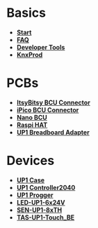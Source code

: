 # Basics

* **[Start](https://github.com/OpenKNX/OpenKNX/wiki/Home)**
* **[FAQ](https://github.com/OpenKNX/OpenKNX/wiki/FAQ)**
* **[Developer Tools](https://github.com/OpenKNX/OpenKNX/wiki#developertools)**
* **[KnxProd](https://github.com/OpenKNX/OpenKNX/wiki#knxprod)**

# PCBs
* **[ItsyBitsy BCU Connector ](https://github.com/OpenKNX/OpenKNX/wiki/ItsyBitsy-BCU-Connector)**
* **[iPico BCU Connector ](https://github.com/OpenKNX/OpenKNX/wiki/PiPico-BCU-Connector)**
* **[Nano BCU](https://github.com/OpenKNX/OpenKNX/wiki/NanoBCU)**
* **[Raspi HAT](https://github.com/OpenKNX/OpenKNX/wiki/OpenKNX-RasPi-HAT)**
* **[UP1 Breadboard Adapter](https://github.com/OpenKNX/OpenKNX/wiki/UP1-Breadboardadapter)**

# Devices
* **[UP1 Case](https://github.com/OpenKNX/OpenKNX/wiki/UP1-Case)**
* **[UP1 Controller2040](https://github.com/OpenKNX/OpenKNX/wiki/UP1-Controller2040)**
* **[UP1 Progger](https://github.com/OpenKNX/OpenKNX/wiki/UP1-Progger)**
* **[LED-UP1-6x24V](https://github.com/OpenKNX/OpenKNX/wiki/LED-UP1-6x24V)**
* **[SEN-UP1-8xTH](https://github.com/OpenKNX/OpenKNX/wiki/SEN-UP1-8xTH)**
* **[TAS-UP1-Touch_BE](https://github.com/OpenKNX/OpenKNX/wiki/TAS-UP1-Touch_BE)**